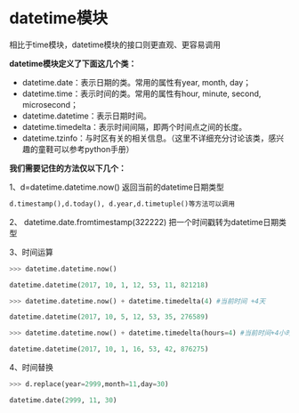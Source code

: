# datetime模块

相比于time模块，datetime模块的接口则更直观、更容易调用

**datetime模块定义了下面这几个类：**

* datetime.date：表示日期的类。常用的属性有year, month, day；
* datetime.time：表示时间的类。常用的属性有hour, minute, second, microsecond；
* datetime.datetime：表示日期时间。
* datetime.timedelta：表示时间间隔，即两个时间点之间的长度。
* datetime.tzinfo：与时区有关的相关信息。（这里不详细充分讨论该类，感兴趣的童鞋可以参考python手册）

**我们需要记住的方法仅以下几个：**

1、d=datetime.datetime.now() 返回当前的datetime日期类型

```Python
d.timestamp(),d.today(), d.year,d.timetuple()等方法可以调用
```

2、 datetime.date.fromtimestamp(322222) 把一个时间戳转为datetime日期类型

3、时间运算

```python
>>> datetime.datetime.now()

datetime.datetime(2017, 10, 1, 12, 53, 11, 821218)

>>> datetime.datetime.now() + datetime.timedelta(4) #当前时间 +4天

datetime.datetime(2017, 10, 5, 12, 53, 35, 276589)

>>> datetime.datetime.now() + datetime.timedelta(hours=4) #当前时间+4小时

datetime.datetime(2017, 10, 1, 16, 53, 42, 876275)
```

4、时间替换

```python
>>> d.replace(year=2999,month=11,day=30)

datetime.date(2999, 11, 30)
```
